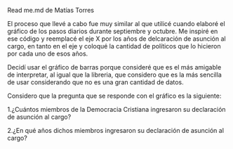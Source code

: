 Read me.md de Matías Torres

El proceso que llevé a cabo fue muy similar al que utilicé cuando elaboré el gráfico de los pasos diarios durante septiembre y octubre. Me inspiré en ese código y reemplacé el eje X por los años de delcaración de asunción al cargo, en tanto en el eje y coloqué la cantidad de políticos que lo hicieron por cada uno de esos años.

Decidí usar el gráfico de barras porque consideré que es el más amigable de interpretar, al igual que la libreria, que considero que es la más sencilla de usar considerando que no es una gran cantidad de datos.

Considero que la pregunta que se responde con el gráfico es la siguiente:

1.¿Cuántos miembros de la Democracia Cristiana ingresaron su declaración de asunción al cargo?

2.¿En qué años dichos miembros ingresaron su declaración de asunción al cargo?
